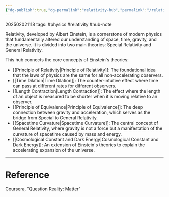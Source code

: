```yaml
---
{"dg-publish":true,"dg-permalink":"relativity-hub","permalink":"/relativity-hub/"}
---
```



202502021118
tags: #physics #relativity #hub-note

Relativity, developed by Albert Einstein, is a cornerstone of modern physics that fundamentally altered our understanding of space, time, gravity, and the universe. It is divided into two main theories: Special Relativity and General Relativity.

This hub connects the core concepts of Einstein's theories:

- [[Principle of Relativity\|Principle of Relativity]]: The foundational idea that the laws of physics are the same for all non-accelerating observers.
- [[Time Dilation\|Time Dilation]]: The counter-intuitive effect where time can pass at different rates for different observers.
- [[Length Contraction\|Length Contraction]]: The effect where the length of an object is measured to be shorter when it is moving relative to an observer.
- [[Principle of Equivalence\|Principle of Equivalence]]: The deep connection between gravity and acceleration, which serves as the bridge from Special to General Relativity.
- [[Spacetime Curvature\|Spacetime Curvature]]: The central concept of General Relativity, where gravity is not a force but a manifestation of the curvature of spacetime caused by mass and energy.
- [[Cosmological Constant and Dark Energy\|Cosmological Constant and Dark Energy]]: An extension of Einstein's theories to explain the accelerating expansion of the universe.

---

# Reference

Coursera, "Question Reality: Matter"
